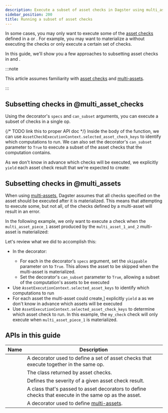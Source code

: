 ```yaml
---
description: Execute a subset of asset checks in Dagster using multi_asset_check and multi_asset decorators.
sidebar_position: 200
title: Running a subset of asset checks
---
```


In some cases, you may only want to execute some of the [asset checks](/guides/test/asset-checks) defined in a <PyObject section="assets" module="dagster" object="multi_asset" decorator /> or <PyObject section="asset-checks" module="dagster" object="multi_asset_check" decorator />. For example, you may want to materialize a <PyObject section="assets" module="dagster" object="multi_asset" decorator /> without executing the checks or only execute a certain set of checks.

In this guide, we'll show you a few approaches to subsetting asset checks in <PyObject section="asset-checks" module="dagster" object="multi_asset_check" decorator pluralize /> and <PyObject section="assets" module="dagster" object="multi_asset" decorator pluralize />.

:::note

This article assumes familiarity with [asset checks](/guides/test/asset-checks) and [multi-assets](/guides/build/assets/defining-assets#multi-asset).

:::

## Subsetting checks in @multi_asset_checks

Using the <PyObject section="asset-checks" module="dagster" object="multi_asset_check" decorator /> decorator's `specs` and `can_subset` arguments, you can execute a subset of checks in a single op.

{/* TODO link this to proper API doc */}
Inside the body of the function, we can use `AssetCheckExecutionContext.selected_asset_check_keys` to identify which computations to run. We can also set the decorator's `can_subset` parameter to `True` to execute a subset of the asset checks that the computation contains.

As we don't know in advance which checks will be executed, we explicitly `yield` each asset check result that we're expected to create:

<CodeExample path="docs_snippets/docs_snippets/concepts/assets/asset_checks/subset_multi_asset_check.py" />

## Subsetting checks in @multi_assets

When using [multi-assets](/guides/build/assets/defining-assets#multi-asset), Dagster assumes that all checks specified on the asset should be executed after it is materialized. This means that attempting to execute some, but not all, of the checks defined by a multi-asset will result in an error.

In the following example, we only want to execute a check when the `multi_asset_piece_1` asset produced by the `multi_asset_1_and_2` multi-asset is materialized:

<CodeExample path="docs_snippets/docs_snippets/concepts/assets/asset_checks/subset_check_multi_asset.py" />

Let's review what we did to accomplish this:

- In the <PyObject section="assets" module="dagster" object="multi_asset" decorator /> decorator:
  - For each <PyObject section="assets" module="dagster" object="AssetSpec" /> in the decorator's `specs` argument, set the `skippable` parameter on <PyObject section="assets" module="dagster" object="AssetSpec" /> to `True`. This allows the asset to be skipped when the multi-asset is materialized.
  - Set the decorator's `can_subset` parameter to `True`, allowing a subset of the computation's assets to be executed
- Use `AssetExecutionContext.selected_asset_keys` to identify which computations to run
- For each asset the multi-asset could create,] explicitly `yield` a <PyObject section="assets" module="dagster" object="MaterializeResult" /> as we don't know in advance which assets will be executed
- Use `AssetExecutionContext.selected_asset_check_keys` to determine which asset check to run. In this example, the `my_check` check will only execute when `multi_asset_piece_1` is materialized.

## APIs in this guide

| Name                                                                                      | Description                                                                                          |
| ----------------------------------------------------------------------------------------- | ---------------------------------------------------------------------------------------------------- |
| <PyObject section="asset-checks" module="dagster" object="multi_asset_check" decorator /> | A decorator used to define a set of asset checks that execute together in the same op.               |
| <PyObject section="asset-checks" module="dagster" object="AssetCheckResult" />            | The class returned by asset checks.                                                                  |
| <PyObject section="asset-checks" module="dagster" object="AssetCheckSeverity" />          | Defines the severity of a given asset check result.                                                  |
| <PyObject section="asset-checks" module="dagster" object="AssetCheckSpec" />              | A class that's passed to asset decorators to define checks that execute in the same op as the asset. |
| <PyObject section="assets" module="dagster" object="multi_asset" decorator />             | A decorator used to define [multi-assets](/guides/build/assets/defining-assets#multi-asset).         |
